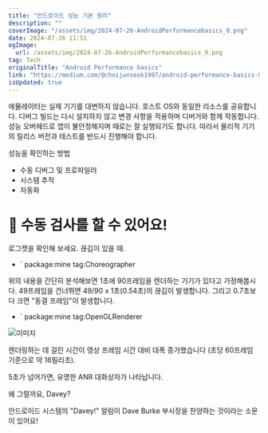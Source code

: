 ```yaml
---
title: "안드로이드 성능 기본 원리"
description: ""
coverImage: "/assets/img/2024-07-26-AndroidPerformancebasics_0.png"
date: 2024-07-26 11:51
ogImage:
  url: /assets/img/2024-07-26-AndroidPerformancebasics_0.png
tag: Tech
originalTitle: "Android Performance basics"
link: "https://medium.com/@choijunseok1997/android-performance-basics-98c2a099b5e5"
isUpdated: true
---
```


에뮬레이터는 실제 기기를 대변하지 않습니다. 호스트 OS와 동일한 리소스를 공유합니다. 디버그 빌드는 다시 설치하지 않고 변경 사항을 적용하며 디버거와 함께 작동합니다. 성능 오버헤드로 앱이 불안정해지며 때로는 잘 실행되기도 합니다. 따라서 물리적 기기의 릴리스 버전과 테스트를 반드시 진행해야 합니다.

성능을 확인하는 방법

- 수동 디버그 및 프로파일러
- 시스템 추적
- 자동화

# 📌 수동 검사를 할 수 있어요!

<!-- cozy-coder - 수평 -->

<ins class="adsbygoogle"
     style="display:block"
     data-ad-client="ca-pub-4877378276818686"
     data-ad-slot="1107185301"
     data-ad-format="auto"
     data-full-width-responsive="true"></ins>

<script>
     (adsbygoogle = window.adsbygoogle || []).push({});
</script>

로그캣을 확인해 보세요. 끊김이 있을 때.

- ` package:mine tag:Choreographer

위의 내용을 간단히 분석해보면 1초에 90프레임을 렌더하는 기기가 있다고 가정해봅시다. 49프레임을 건너뛰면 49/90 x 1초(0.54초)의 끊김이 발생합니다. 그리고 0.7초보다 크면 "동결 프레임"이 발생합니다.

- ` package:mine tag:OpenGLRenderer

<!-- cozy-coder - 수평 -->

<ins class="adsbygoogle"
     style="display:block"
     data-ad-client="ca-pub-4877378276818686"
     data-ad-slot="1107185301"
     data-ad-format="auto"
     data-full-width-responsive="true"></ins>

<script>
     (adsbygoogle = window.adsbygoogle || []).push({});
</script>

![이미지](/assets/img/2024-07-26-AndroidPerformancebasics_0.png)

렌더링하는 데 걸린 시간이 영상 프레임 시간 대비 대폭 증가했습니다 (초당 60프레임 기준으로 약 16밀리초).

5초가 넘어가면, 유명한 ANR 대화상자가 나타납니다.

왜 그럴까요, Davey?

<!-- cozy-coder - 수평 -->

<ins class="adsbygoogle"
     style="display:block"
     data-ad-client="ca-pub-4877378276818686"
     data-ad-slot="1107185301"
     data-ad-format="auto"
     data-full-width-responsive="true"></ins>

<script>
     (adsbygoogle = window.adsbygoogle || []).push({});
</script>

안드로이드 시스템의 "Davey!" 알림이 Dave Burke 부사장을 찬양하는 것이라는 소문이 있어요!
